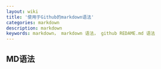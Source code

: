 ```yaml
---
layout: wiki
title: '使用于Github的markdown语法'
categories: markdown
description: markdown
keywords: markdown， markdown 语法， github REDAME.md 语法
---
```


## MD语法